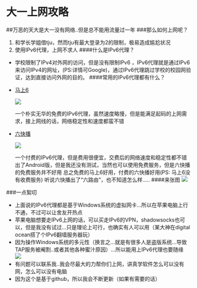 大一上网攻略
============
##万恶的天大是大一没有网络..但是总不能用流量过一年
###那么如何上网呢？
1. 和学长学姐借tju，然而tju有最大登录为2的限制，极易造成尴尬状况
2. 使用IPv6代理，上网不求人
####什么是IPv6代理？
- 学校限制了IPv4对外网的访问，但是没有限制IPv6 ，IPv6代理就是通过IPv6来访问IPv4的网址，(PS:详情可Google)，通过IPv6代理跳过学校的校园网验证，达到直接访问外网的目的。
####常用的IPv6代理都有什么？
- [马上6](http://www.mashang6.edu.cn/navigation/index.php)   

  ![](https://cdn.rawgit.com/life2015/Rawfiles/master/mashang6.PNG)   
  
   一个朴实无华的免费的IPv6代理，虽然速度略慢，但是能满足起码的上网需求，接上网线的话，网络稳定性和速度都蛮不错
-  [六快播](http://www.6kuaibo.com/uploads/DownLoad)   

   ![](https://cdn.rawgit.com/life2015/Rawfiles/master/liukuaibo.PNG)   

   一个付费的IPv6代理，但是费用很便宜，交费后的网络速度和稳定性都不错
   出了Android版，但是我还没有测试，当然也可以使用免费服务，但是六快播的免费服务并不好用
   总之免费的马上6好用，付费的六快播好用(PS: 马上6没有收费服务)
  听说六快播出了“六路由”，也不知道怎么样.....
####来张图
![](https://cdn.rawgit.com/life2015/Rawfiles/master/%E5%85%AD%E5%BF%AB%E6%92%AD%E7%BD%91%E7%AB%99.PNG)   

###一点絮叨
- 上面说的IPv6代理都是基于Windows系统的虚拟网卡...所以在苹果电脑上行不通，不过可以让舍友开热点
- 苹果电脑想要走IPv6上网的话，可以买走IPv6的VPN，shadowsocks也可以，但是我没有试过...只是理论上可行，也确实有人可以用（某大神在digital ocean搭了个IPv6翻墙服务器玩）
- 因为操作Windows系统的多元性（换言之...就是有很多人是盗版系统...导致TAP服务被阉割..或者其他各种蜜汁原因）...所以能用上IPv6代理也要随缘   
![](https://cdn.rawgit.com/life2015/Rawfiles/master/tap.PNG)
- 有问题可以联系我..我会尽最大的力帮你们上网，讲真学软件怎么可以没有网，怎么可以没有电脑
- 因为这个是基于github，所以我会不断更新（如果有需要的话）
